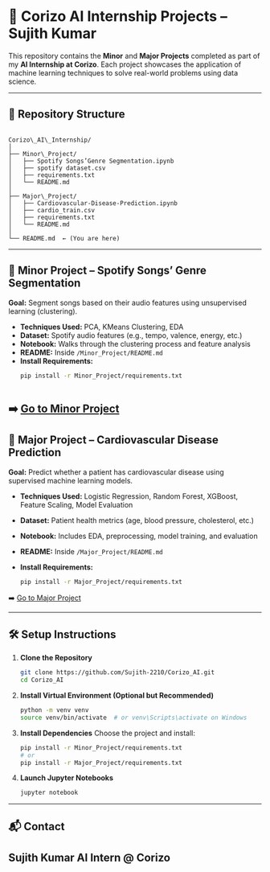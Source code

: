 # 🧠 Corizo AI Internship Projects – Sujith Kumar

This repository contains the **Minor** and **Major Projects** completed as part of my **AI Internship at Corizo**. Each project showcases the application of machine learning techniques to solve real-world problems using data science.

---

## 📁 Repository Structure

```

Corizo\_AI\_Internship/
│
├── Minor\_Project/
│   ├── Spotify Songs’Genre Segmentation.ipynb
│   ├── spotify dataset.csv
│   ├── requirements.txt
│   └── README.md
│
├── Major\_Project/
│   ├── Cardiovascular-Disease-Prediction.ipynb
│   ├── cardio_train.csv
│   ├── requirements.txt
│   └── README.md
│
└── README.md  ← (You are here)

````

---

## 🔹 Minor Project – Spotify Songs’ Genre Segmentation

**Goal:** Segment songs based on their audio features using unsupervised learning (clustering).

- **Techniques Used:** PCA, KMeans Clustering, EDA
- **Dataset:** Spotify audio features (e.g., tempo, valence, energy, etc.)
- **Notebook:** Walks through the clustering process and feature analysis
- **README:** Inside `/Minor_Project/README.md`
- **Install Requirements:**  
  ```bash
  pip install -r Minor_Project/requirements.txt
````
  ````
➡️ [Go to Minor Project](./Minor_Project/README.md)
---

## 🔸 Major Project – Cardiovascular Disease Prediction

**Goal:** Predict whether a patient has cardiovascular disease using supervised machine learning models.

* **Techniques Used:** Logistic Regression, Random Forest, XGBoost, Feature Scaling, Model Evaluation
* **Dataset:** Patient health metrics (age, blood pressure, cholesterol, etc.)
* **Notebook:** Includes EDA, preprocessing, model training, and evaluation
* **README:** Inside `/Major_Project/README.md`
* **Install Requirements:**

  ```bash
  pip install -r Major_Project/requirements.txt
  ````
➡️ [Go to Major Project](./Major_Project/README.md)

---

## 🛠️ Setup Instructions

1. **Clone the Repository**

   ```bash
   git clone https://github.com/Sujith-2210/Corizo_AI.git
   cd Corizo_AI
   ```

2. **Install Virtual Environment (Optional but Recommended)**

   ```bash
   python -m venv venv
   source venv/bin/activate  # or venv\Scripts\activate on Windows
   ```

3. **Install Dependencies**
   Choose the project and install:

   ```bash
   pip install -r Minor_Project/requirements.txt
   # or
   pip install -r Major_Project/requirements.txt
   ```

4. **Launch Jupyter Notebooks**

   ```bash
   jupyter notebook
   ```
---

## 📬 Contact

**Sujith Kumar**
AI Intern @ Corizo
---

